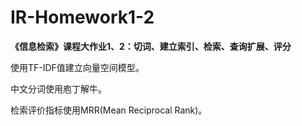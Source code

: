 # IR-Homework1-2
**《信息检索》课程大作业1、2：切词、建立索引、检索、查询扩展、评分**

使用TF-IDF值建立向量空间模型。

中文分词使用庖丁解牛。

检索评价指标使用MRR(Mean Reciprocal Rank)。
